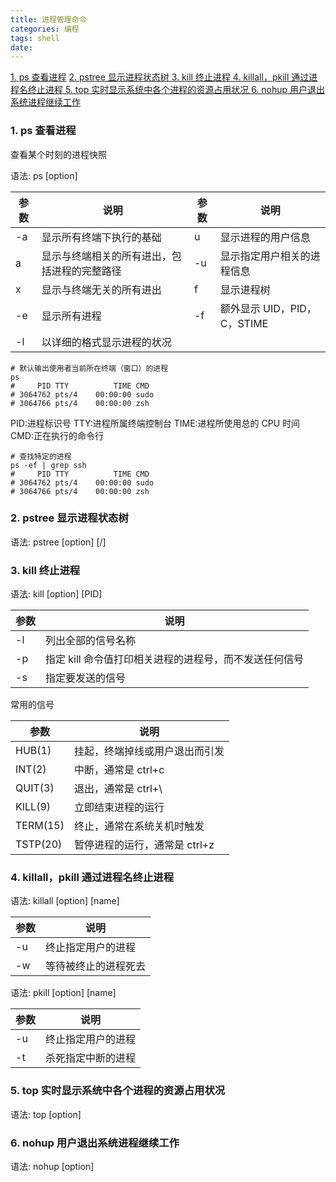 ```yaml
---
title: 进程管理命令
categories: 编程
tags: shell
date:
---
```


<a href="#ps">1. ps 查看进程</a>
<a href="#pstree">2. pstree 显示进程状态树 </a>
<a href="#kill">3. kill 终止进程 </a>
<a href="#killall">4. killall，pkill 通过进程名终止进程 </a>
<a href="#top">5. top 实时显示系统中各个进程的资源占用状况 </a>
<a href="#nohup">6. nohup 用户退出系统进程继续工作 </a>

<h3 id="ps">1. ps 查看进程</h3>

查看某个时刻的进程快照

语法: ps [option]

| 参数 | 说明                                         | 参数 | 说明                        |
| ---- | -------------------------------------------- | ---- | --------------------------- |
| -a   | 显示所有终端下执行的基础                     | u    | 显示进程的用户信息          |
| a    | 显示与终端相关的所有进出，包括进程的完整路径 | -u   | 显示指定用户相关的进程信息  |
| x    | 显示与终端无关的所有进出                     | f    | 显示进程树                  |
| -e   | 显示所有进程                                 | -f   | 额外显示 UID，PID，C，STIME |
| -l   | 以详细的格式显示进程的状况                   |      |                             |

```shell
# 默认输出使用者当前所在终端（窗口）的进程
ps
#     PID TTY          TIME CMD
# 3064762 pts/4    00:00:00 sudo
# 3064766 pts/4    00:00:00 zsh
```

PID:进程标识号
TTY:进程所属终端控制台
TIME:进程所使用总的 CPU 时间
CMD:正在执行的命令行

```shell
# 查找特定的进程
ps -ef | grep ssh
#     PID TTY          TIME CMD
# 3064762 pts/4    00:00:00 sudo
# 3064766 pts/4    00:00:00 zsh
```

<h3 id="pstree">2. pstree 显示进程状态树 </h3>

语法: pstree [option] [<PID>/<user>]

<h3 id="kill">3. kill 终止进程 </h3>

语法: kill [option] [PID]

| 参数 | 说明                                                   |
| ---- | ------------------------------------------------------ |
| -l   | 列出全部的信号名称                                     |
| -p   | 指定 kill 命令值打印相关进程的进程号，而不发送任何信号 |
| -s   | 指定要发送的信号                                       |

常用的信号

| 参数     | 说明                           |
| -------- | ------------------------------ |
| HUB(1)   | 挂起，终端掉线或用户退出而引发 |
| INT(2)   | 中断，通常是 ctrl+c            |
| QUIT(3)  | 退出，通常是 ctrl+\            |
| KILL(9)  | 立即结束进程的运行             |
| TERM(15) | 终止，通常在系统关机时触发     |
| TSTP(20) | 暂停进程的运行，通常是 ctrl+z  |

<h3 id="killall">4. killall，pkill 通过进程名终止进程 </h3>

语法: killall [option] [name]

| 参数 | 说明                 |
| ---- | -------------------- |
| -u   | 终止指定用户的进程   |
| -w   | 等待被终止的进程死去 |

语法: pkill [option] [name]

| 参数 | 说明               |
| ---- | ------------------ |
| -u   | 终止指定用户的进程 |
| -t   | 杀死指定中断的进程 |

<h3 id="top">5. top 实时显示系统中各个进程的资源占用状况 </h3>

语法: top [option]

<h3 id="nohup">6. nohup 用户退出系统进程继续工作 </h3>

语法: nohup [option]

